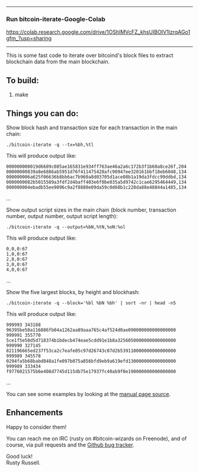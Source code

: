 -------------------------
### Run bitcoin-iterate-Google-Colab

https://colab.research.google.com/drive/1OShIMVcFZ_khsUIBOIV1lzrqAGo1gfm_?usp=sharing

-------------------------

This is some fast code to iterate over bitcoind's block files to
extract blockchain data from the main blockchain.

## To build:

1. make

## Things you can do:

Show block hash and transaction size for each transaction in the main chain:

	./bitcoin-iterate -q --tx=%bh,%tl

This will produce output like:

    000000000019d6689c085ae165831e934ff763ae46a2a6c172b3f1b60a8ce26f,204
    00000000839a8e6886ab5951d76f411475428afc90947ee320161bbf18eb6048,134
    000000006a625f06636b8bb6ac7b960a8d03705d1ace08b1a19da3fdcc99ddbd,134
    0000000082b5015589a3fdf2d4baff403e6f0be035a5d9742c1cae6295464449,134
    000000004ebadb55ee9096c9a2f8880e09da59c0d68b1c228da88e48844a1485,134
&hellip;

Show output script sizes in the main chain (block number, transaction
number, output number, output script length):

	./bitcoin-iterate -q --output=%bN,%tN,%oN:%ol

This will produce output like:

	0,0,0:67
	1,0,0:67
	2,0,0:67
	3,0,0:67
	4,0,0:67
&hellip;

Show the five largest blocks, by height and blockhash:

	./bitcoin-iterate -q --block='%bl %bN %bh' | sort -nr | head -n5

This will produce output like:

	999993 343188 96395be50a116886fb04a1262aa89aaa765c4af524d0ae090000000000000000
	999991 355770 5ce1f5e58d5d718374b1bdecb474eae5cdd91e1b8a3256050000000000000000
	999990 327145 821196665ed237f53ca2c7eafe05c97d26743c07d2b539110000000000000000
	999989 345578 0294fa5b68babd848a1fe097b075a856bfd9eb9a619efd130000000000000000
	999989 333434 f9776021575b6e408d7745d115db75e17937fc40ab9f0e190000000000000000
&hellip;

You can see some examples by looking at the [manual page source](https://github.com/rustyrussell/bitcoin-iterate/blob/master/doc/bitcoin-iterate.1.txt).

## Enhancements

Happy to consider them!

You can reach me on IRC (rusty on #bitcoin-wizards on Freenode), and
of course, via pull requests and the [Github bug
tracker](https://github.com/rustyrussell/bitcoin-iterate/issues).

Good luck!<br>
Rusty Russell.
